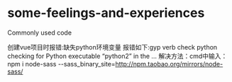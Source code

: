 # some-feelings-and-experiences
Commonly used code


创建vue项目时报错:缺失python环境变量
报错如下:gyp verb check python checking for Python executable “python2” in the …
解决方法：cmd中输入：
npm i node-sass --sass_binary_site=http://npm.taobao.org/mirrors/node-sass/
